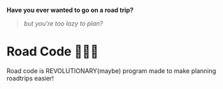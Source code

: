 **Have you ever wanted to go on a road trip?**
>*but you're too lazy to plan?*

# Road Code 🚗🚗🚗
Road code is REVOLUTIONARY(maybe) program made to make planning roadtrips easier!



